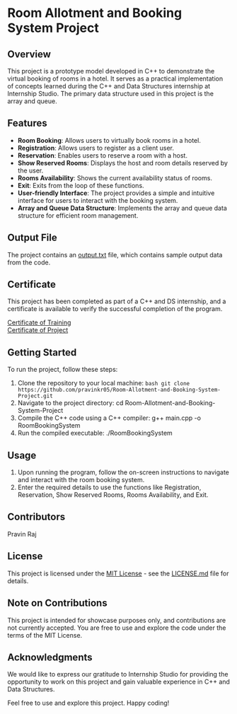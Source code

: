 # Room Allotment and Booking System Project

## Overview

This project is a prototype model developed in C++ to demonstrate the virtual booking of rooms in a hotel. It serves as a practical implementation of concepts learned during the C++ and Data Structures internship at Internship Studio. The primary data structure used in this project is the array and queue.

## Features

- **Room Booking**: Allows users to virtually book rooms in a hotel.
- **Registration**: Allows users to register as a client user.
- **Reservation**: Enables users to reserve a room with a host.
- **Show Reserved Rooms**: Displays the host and room details reserved by the user.
- **Rooms Availability**: Shows the current availability status of rooms.
- **Exit**: Exits from the loop of these functions.
- **User-friendly Interface**: The project provides a simple and intuitive interface for users to interact with the booking system.
- **Array and Queue Data Structure**: Implements the array and queue data structure for efficient room management.

## Output File

The project contains an [output.txt](output.txt) file, which contains sample output data from the code.

## Certificate

This project has been completed as part of a C++ and DS internship, and a certificate is available to verify the successful completion of the program.

[Certificate of Training](Training_certificate.pdf) <br/>
[Certificate of Project](Project_certificate.pdf)

## Getting Started

To run the project, follow these steps:

1. Clone the repository to your local machine: `bash git clone https://github.com/pravinkr05/Room-Allotment-and-Booking-System-Project.git`
2. Navigate to the project directory: cd Room-Allotment-and-Booking-System-Project
3. Compile the C++ code using a C++ compiler: g++ main.cpp -o RoomBookingSystem
4. Run the compiled executable: ./RoomBookingSystem

## Usage

1. Upon running the program, follow the on-screen instructions to navigate and interact with the room booking system.
2. Enter the required details to use the functions like Registration, Reservation, Show Reserved Rooms, Rooms Availability, and Exit.

## Contributors

Pravin Raj

## License

This project is licensed under the [MIT License](https://opensource.org/license/mit/) - see the [LICENSE.md](LICENSE.md) file for details.

## Note on Contributions

This project is intended for showcase purposes only, and contributions are not currently accepted. You are free to use and explore the code under the terms of the MIT License.

## Acknowledgments

We would like to express our gratitude to Internship Studio for providing the opportunity to work on this project and gain valuable experience in C++ and Data Structures.

Feel free to use and explore this project. Happy coding!
